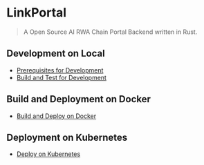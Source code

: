 # LinkPortal

> A Open Source AI RWA Chain Portal Backend written in Rust.

## Development on Local

- [Prerequisites for Development](./docs/devel/1.prerequisites-for-dev.md)
- [Build and Test for Development](./docs/devel/2.build-and-test-for-dev.md)

## Build and Deployment on Docker

- [Build and Deploy on Docker](./docs/deploy/build-and-deploy-on-docker.md)

## Deployment on Kubernetes

- [Deploy on Kubernetes](./docs/deploy/deploy-on-kubernetes.md)
